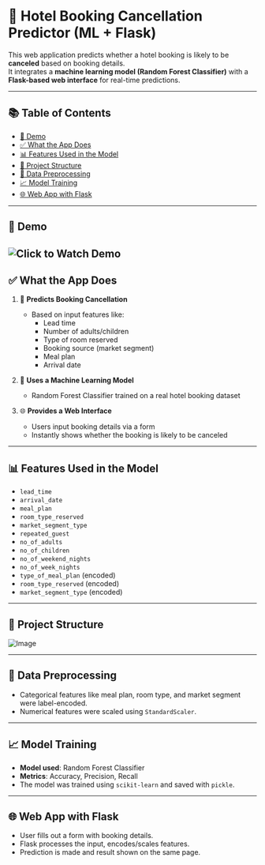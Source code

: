 # 🏨 Hotel Booking Cancellation Predictor (ML + Flask)

This web application predicts whether a hotel booking is likely to be **canceled** based on booking details.  
It integrates a **machine learning model (Random Forest Classifier)** with a **Flask-based web interface** for real-time predictions.

---

## 📚 Table of Contents

- [🎥 Demo](#-demo)
- [✅ What the App Does](#-what-the-app-does)
- [📊 Features Used in the Model](#-features-used-in-the-model)
- [📁 Project Structure](#-project-structure)
- [🧼 Data Preprocessing](#-data-preprocessing)
- [📈 Model Training](#-model-training)
- [🌐 Web App with Flask](#-web-app-with-flask)


---

## 🎥 Demo
![Click to Watch Demo](https://github.com/user-attachments/assets/6f991102-2d3b-4ddf-b4e4-75a5724752d2)
---

## ✅ What the App Does

1. 🎯 **Predicts Booking Cancellation**
   - Based on input features like:
     - Lead time
     - Number of adults/children
     - Type of room reserved
     - Booking source (market segment)
     - Meal plan
     - Arrival date

2. 🧠 **Uses a Machine Learning Model**
   - Random Forest Classifier trained on a real hotel booking dataset

3. 🌐 **Provides a Web Interface**
   - Users input booking details via a form
   - Instantly shows whether the booking is likely to be canceled

---

## 📊 Features Used in the Model

- `lead_time`
- `arrival_date`
- `meal_plan`
- `room_type_reserved`
- `market_segment_type`
- `repeated_guest`
- `no_of_adults`
- `no_of_children`
- `no_of_weekend_nights`
- `no_of_week_nights`
- `type_of_meal_plan` (encoded)
- `room_type_reserved` (encoded)
- `market_segment_type` (encoded)

---

## 📁 Project Structure
![Image](https://github.com/user-attachments/assets/835f1e3c-c880-4021-868c-b11afd985878)

---

## 🧼 Data Preprocessing

- Categorical features like meal plan, room type, and market segment were label-encoded.
- Numerical features were scaled using `StandardScaler`.

---

## 📈 Model Training

- **Model used**: Random Forest Classifier
- **Metrics**: Accuracy, Precision, Recall
- The model was trained using `scikit-learn` and saved with `pickle`.

---

## 🌐 Web App with Flask

- User fills out a form with booking details.
- Flask processes the input, encodes/scales features.
- Prediction is made and result shown on the same page.







